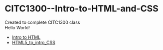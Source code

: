 # CITC1300--Intro-to-HTML-and-CSS
Created to complete CITC1300 class
<br>
Hello World!
<br>
<ul>
<li><a href="intro_to_html/index.html">Intro to HTML</a></li>
<li><a href="HTML5_to_intro_CSS/index.html">HTML5_to_intro_CSS</a></li>
</ul>



